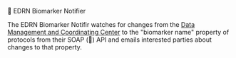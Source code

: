 🚨 EDRN Biomarker Notifier

The EDRN Biomarker Notifir watches for changes from the [Data Management and Coordinating Center](https://www.compass.fhcrc.org/compass/bin/studies/edrn.aspx) to the "biomarker name" property of protocols from their SOAP (🤮) API and emails interested parties about changes to that property.
